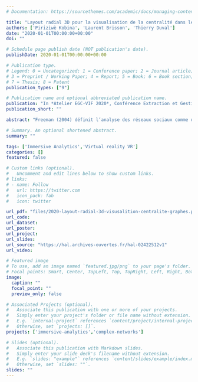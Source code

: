 ```yaml
---
# Documentation: https://sourcethemes.com/academic/docs/managing-content/

title: "Layout radial 3D pour la visualisation de la centralité dans les graphes"
authors: ['Piriziwè Kobina', 'Laurent Brisson', 'Thierry Duval']
date: "2020-01-01T00:00:00+00:00"
doi: ""

# Schedule page publish date (NOT publication's date).
publishDate: 2020-01-01T00:00:00+00:00

# Publication type.
# Legend: 0 = Uncategorized; 1 = Conference paper; 2 = Journal article;
# 3 = Preprint / Working Paper; 4 = Report; 5 = Book; 6 = Book section;
# 7 = Thesis; 8 = Patent
publication_types: ["9"]

# Publication name and optional abbreviated publication name.
publication: "In *Atelier EGC-VIF 2020*, Conférence Extraction et Gestion des connaissances , Bruxelles, Belgique"
publication_short: ""

abstract: "Freeman (2004) définit l’analyse des réseaux sociaux comme une méthodologie d’étudedes relations entre acteurs sociaux. Elle permet de modéliser et de visualiser ces réseaux d’ac-teurs à l’aide de graphes où on peut souvent trouver des regroupements d’acteurs suivant unecertaine affinité (Moreno, 1953) et des acteurs isolés. Par contre, l’interprétation de ce socio-gramme d’affinités et/ou de rejets est parfois difficile (Lancichinetti et al., 2010; Dao et al.,2017). Il est donc courant de déterminer des métriques qui permettent de caractériser les affini-tés ou les rejets pouvant être observés ou encore l’importance de chaque acteur dans le réseau,et trouver une technique de visualisation qui permet de mettre en exergue ces métriques.Pour cela, de nombreuses techniques de visualisation de graphes 2D sont utiles pour visua-liser les affinités dans les réseaux ou pour visualiser l’importance ou le rôle que joue chaqueacteur dans le réseau. Par contre, face à des données volumineuses et complexes, ces tech-niques sont généralement dans l’incapacité de fournir une visualisation appropriée, par manqued’espace d’affichage par exemple. Par conséquent, l’analyse devient compliquée. Il est doncnécessaire d’augmenter l’espace d’affichage de données, et pour cela il est possible d’adaptercertaines techniques 2D à la 3D (Brisson et al., 2018; Cliquet et al., 2017), ce qui reste encoreun vaste domaine à explorer (Spritzer et Freitas, 2008).Dans cet article, nous illustrons nos contributions du passage à la 3D d’une technique 2Dqui permet de mettre en évidence l’importance des nœuds dans le graphe par leur centralité."

# Summary. An optional shortened abstract.
summary: ""

tags: ['Immersive Analytics','Virtual reality VR']
categories: []
featured: false

# Custom links (optional).
#   Uncomment and edit lines below to show custom links.
# links:
# - name: Follow
#   url: https://twitter.com
#   icon_pack: fab
#   icon: twitter

url_pdf: "files/2020-layout-radial-3d-visusalition-centralite-graphes.pdf"
url_code:
url_dataset:
url_poster:
url_project:
url_slides:
url_source: "https://hal.archives-ouvertes.fr/hal-02422512v1"
url_video:

# Featured image
# To use, add an image named `featured.jpg/png` to your page's folder. 
# Focal points: Smart, Center, TopLeft, Top, TopRight, Left, Right, BottomLeft, Bottom, BottomRight.
image:
  caption: ""
  focal_point: ""
  preview_only: false

# Associated Projects (optional).
#   Associate this publication with one or more of your projects.
#   Simply enter your project's folder or file name without extension.
#   E.g. `internal-project` references `content/project/internal-project/index.md`.
#   Otherwise, set `projects: []`.
projects: ['immersive-analytics','complex-networks']

# Slides (optional).
#   Associate this publication with Markdown slides.
#   Simply enter your slide deck's filename without extension.
#   E.g. `slides: "example"` references `content/slides/example/index.md`.
#   Otherwise, set `slides: ""`.
slides: ""
---
```

